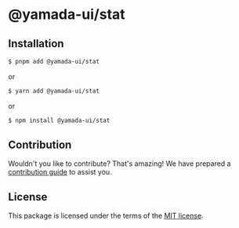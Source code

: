 # @yamada-ui/stat

## Installation

```sh
$ pnpm add @yamada-ui/stat
```

or

```sh
$ yarn add @yamada-ui/stat
```

or

```sh
$ npm install @yamada-ui/stat
```

## Contribution

Wouldn't you like to contribute? That's amazing! We have prepared a [contribution guide](./CONTRIBUTING.md) to assist you.

## License

This package is licensed under the terms of the
[MIT license](https://github.com/hirotomoyamada/yamada-ui/blob/main/LICENSE).
